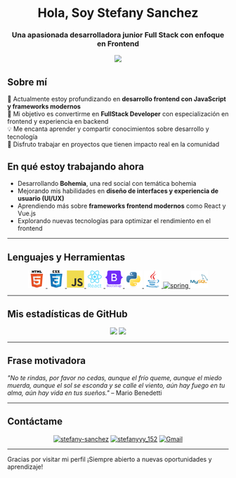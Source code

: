 <h1 align="center">Hola, Soy Stefany Sanchez</h1>
<h3 align="center">Una apasionada desarrolladora junior Full Stack con enfoque en Frontend</h3>

<p align="center">
  <img src="https://cdna.artstation.com/p/assets/images/images/028/102/058/original/pixel-jeff-matrix-s.gif?1593487263" width="500" />
</p>

## Sobre mí  
🌱 Actualmente estoy profundizando en **desarrollo frontend con JavaScript y frameworks modernos**  
🎯 Mi objetivo es convertirme en **FullStack Developer** con especialización en frontend y experiencia en backend  
💡 Me encanta aprender y compartir conocimientos sobre desarrollo y tecnología  
🚀 Disfruto trabajar en proyectos que tienen impacto real en la comunidad  

## En qué estoy trabajando ahora  
- Desarrollando **Bohemia**, una red social con temática bohemia  
- Mejorando mis habilidades en **diseño de interfaces y experiencia de usuario (UI/UX)**  
-  Aprendiendo más sobre **frameworks frontend modernos** como React y Vue.js  
-  Explorando nuevas tecnologías para optimizar el rendimiento en el frontend  

---


## Lenguajes y Herramientas  

<p align="center"> 
  <a href="https://developer.mozilla.org/en-US/docs/Web/HTML" target="_blank" rel="noreferrer"> 
    <img src="https://raw.githubusercontent.com/devicons/devicon/master/icons/html5/html5-original-wordmark.svg" alt="html5" width="40" height="40"/> 
  </a> 
  <a href="https://www.w3schools.com/css/" target="_blank" rel="noreferrer"> 
    <img src="https://raw.githubusercontent.com/devicons/devicon/master/icons/css3/css3-original-wordmark.svg" alt="css3" width="40" height="40"/> 
  </a> 
  <a href="https://developer.mozilla.org/en-US/docs/Web/JavaScript" target="_blank" rel="noreferrer"> 
    <img src="https://raw.githubusercontent.com/devicons/devicon/master/icons/javascript/javascript-original.svg" alt="javascript" width="40" height="40"/> 
  </a> 
  <a href="https://react.dev/" target="_blank" rel="noreferrer"> 
    <img src="https://raw.githubusercontent.com/devicons/devicon/master/icons/react/react-original-wordmark.svg" alt="react" width="40" height="40"/> 
  </a> 
  <a href="https://getbootstrap.com" target="_blank" rel="noreferrer"> 
    <img src="https://raw.githubusercontent.com/devicons/devicon/master/icons/bootstrap/bootstrap-plain-wordmark.svg" alt="bootstrap" width="40" height="40"/> 
  </a> 
  <a href="https://www.python.org/" target="_blank" rel="noreferrer"> 
    <img src="https://raw.githubusercontent.com/devicons/devicon/master/icons/python/python-original.svg" alt="python" width="40" height="40"/> 
  </a> 
  <a href="https://www.java.com" target="_blank" rel="noreferrer"> 
    <img src="https://raw.githubusercontent.com/devicons/devicon/master/icons/java/java-original.svg" alt="java" width="40" height="40"/> 
  </a> 
  <a href="https://spring.io/" target="_blank" rel="noreferrer"> 
    <img src="https://www.vectorlogo.zone/logos/springio/springio-icon.svg" alt="spring" width="40" height="40"/> 
  </a> 
  <a href="https://www.mysql.com/" target="_blank" rel="noreferrer"> 
    <img src="https://raw.githubusercontent.com/devicons/devicon/master/icons/mysql/mysql-original-wordmark.svg" alt="mysql" width="40" height="40"/> 
  </a> 
</p>

---

## Mis estadísticas de GitHub  
<p align="center">
  <img height="180em" src="https://github-readme-stats.vercel.app/api?username=stefanyyy15&show_icons=true&theme=tokyonight"/>
  <img height="180em" src="https://github-readme-stats.vercel.app/api/top-langs/?username=stefanyyy15&layout=compact&langs_count=8&theme=tokyonight"/>
</p>

---

## Frase motivadora  
_"No te rindas, por favor no cedas, aunque el frío queme, aunque el miedo muerda, aunque el sol se esconda y se calle el viento, aún hay fuego en tu alma, aún hay vida en tus sueños."_ – Mario Benedetti

---

## Contáctame  
<p align="center" gap="5px">
<a href="https://www.linkedin.com/in/stefany-sanchez-7553ab333/" target="blank"><img align="center" src="https://raw.githubusercontent.com/rahuldkjain/github-profile-readme-generator/master/src/images/icons/Social/linked-in-alt.svg" alt="stefany-sanchez" height="20" width="30" /></a>
<a href="https://instagram.com/stefanyyy_152" target="blank"><img align="center" src="https://raw.githubusercontent.com/rahuldkjain/github-profile-readme-generator/master/src/images/icons/Social/instagram.svg" alt="stefanyyy_152" height="20" width="30" /></a>
<a href="mailto:yuli.estefani.15@gmail.com" target="blank">
  <img align="center" src="https://upload.wikimedia.org/wikipedia/commons/thumb/7/7e/Gmail_icon_%282020%29.svg/2560px-Gmail_icon_%282020%29.svg.png" alt="Gmail" height="20" width="30" />
</a>
</p>

---

Gracias por visitar mi perfil ¡Siempre abierto a nuevas oportunidades y aprendizaje!  
